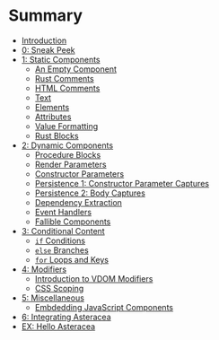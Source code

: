 # Summary

- [Introduction](./intro.md)
- [0: Sneak Peek](./0_sneak_peek.md)
- [1: Static Components](./1_static_components.md)
  - [An Empty Component](./1_1_empty_component.md)
  - [Rust Comments](./1_2_rust_comments.md)
  - [HTML Comments](./1_3_html_comments.md)
  - [Text](./1_4_text.md)
  - [Elements](./static_components/elements.md)
  - [Attributes]()
  - [Value Formatting]()
  - [Rust Blocks]()
- [2: Dynamic Components]()
  - [Procedure Blocks]()
  - [Render Parameters]()
  - [Constructor Parameters]()
  - [Persistence 1: Constructor Parameter Captures]()
  - [Persistence 2: Body Captures](./2_5_body_captures.md)
  - [Dependency Extraction](./dynamic_components/dependency_extraction.md)
  - [Event Handlers]()
  - [Fallible Components]()
- [3: Conditional Content]()
  - [`if` Conditions]()
  - [`else` Branches]()
  - [`for` Loops and Keys]()
- [4: Modifiers]()
  - [Introduction to VDOM Modifiers]()
  - [CSS Scoping]()
- [5: Miscellaneous]()
  - [Embdedding JavaScript Components]()
- [6: Integrating Asteracea]()
- [EX: Hello Asteracea](./ex_hello_asteracea.md)
